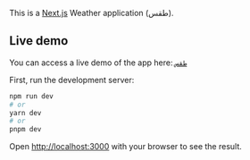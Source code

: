 This is a [Next.js](https://nextjs.org/) Weather application (طقس).


## Live demo
You can access a live demo of the app here:
[`طقس`](https://taqsapp.vercel.app/)

First, run the development server:

```bash
npm run dev
# or
yarn dev
# or
pnpm dev
```

Open [http://localhost:3000](http://localhost:3000) with your browser to see the result.


